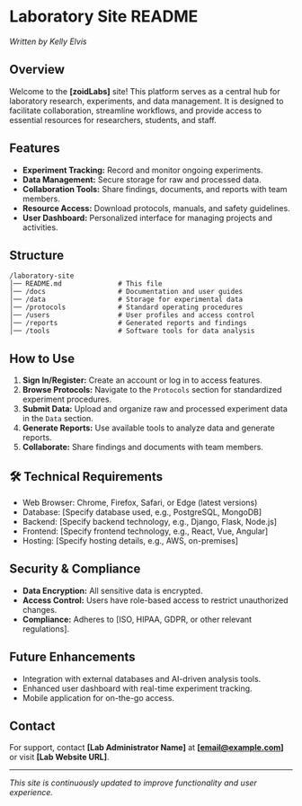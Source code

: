 # Laboratory Site README

*Written by Kelly Elvis*

## Overview
Welcome to the **[zoidLabs]** site! This platform serves as a central hub for laboratory research, experiments, and data management. It is designed to facilitate collaboration, streamline workflows, and provide access to essential resources for researchers, students, and staff.

##  Features
- **Experiment Tracking:** Record and monitor ongoing experiments.
- **Data Management:** Secure storage for raw and processed data.
- **Collaboration Tools:** Share findings, documents, and reports with team members.
- **Resource Access:** Download protocols, manuals, and safety guidelines.
- **User Dashboard:** Personalized interface for managing projects and activities.

## Structure
```
/laboratory-site
│── README.md              # This file
│── /docs                  # Documentation and user guides
│── /data                  # Storage for experimental data
│── /protocols             # Standard operating procedures
│── /users                 # User profiles and access control
│── /reports               # Generated reports and findings
│── /tools                 # Software tools for data analysis
```

## How to Use
1. **Sign In/Register:** Create an account or log in to access features.
2. **Browse Protocols:** Navigate to the `Protocols` section for standardized experiment procedures.
3. **Submit Data:** Upload and organize raw and processed experiment data in the `Data` section.
4. **Generate Reports:** Use available tools to analyze data and generate reports.
5. **Collaborate:** Share findings and documents with team members.

## 🛠 Technical Requirements
- Web Browser: Chrome, Firefox, Safari, or Edge (latest versions)
- Database: [Specify database used, e.g., PostgreSQL, MongoDB]
- Backend: [Specify backend technology, e.g., Django, Flask, Node.js]
- Frontend: [Specify frontend technology, e.g., React, Vue, Angular]
- Hosting: [Specify hosting details, e.g., AWS, on-premises]

## Security & Compliance
- **Data Encryption:** All sensitive data is encrypted.
- **Access Control:** Users have role-based access to restrict unauthorized changes.
- **Compliance:** Adheres to [ISO, HIPAA, GDPR, or other relevant regulations].

## Future Enhancements
- Integration with external databases and AI-driven analysis tools.
- Enhanced user dashboard with real-time experiment tracking.
- Mobile application for on-the-go access.

## Contact
For support, contact **[Lab Administrator Name]** at **[email@example.com]** or visit **[Lab Website URL]**.

---

_This site is continuously updated to improve functionality and user experience._

